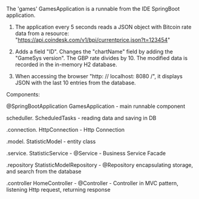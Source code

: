 The 'games' GamesApplication  is a runnable from the IDE SpringBoot application.

 1. The application every 5 seconds reads a JSON object with Bitcoin rate data from a resource:
"https://api.coindesk.com/v1/bpi/currentprice.json?t=123454"

2. Adds a field "ID". Changes the "chartName" field by adding the "GameSys version". The GBP rate divides by 10. The modified data is recorded in the in-memory H2 database.

3. When accessing the browser "http: // localhost: 8080 /", it displays JSON with the last 10 entries from the database.

Components:

@SpringBootApplication
GamesApplication  - main runnable component

scheduller.
ScheduledTasks  - reading data and saving in DB

.connection.
HttpConnection  - Http Connection

.model.
StatisticModel  -  entity class

.service.
StatisticService  -  @Service - Business Service Facade

.repository
StatisticModelRepository  - @Repository  encapsulating storage, and search  from the database

.controller
HomeController  -  @Controller - Controller in MVC pattern, listening Http request, returning response
